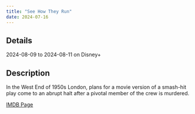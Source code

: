 ```yaml
---
title: "See How They Run"
date: 2024-07-16
---
```

## Details
2024-08-09 to 2024-08-11 on Disney+

## Description
In the West End of 1950s London, plans for a movie version of a smash-hit play come to an abrupt halt after a pivotal member of the crew is murdered.

[IMDB Page](https://www.imdb.com/title/tt13640696/)

